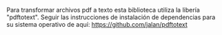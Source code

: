 Para transformar archivos pdf a texto esta biblioteca utiliza la libería "pdftotext". Seguir las instrucciones de instalación de dependencias para su sistema operativo de aquí: https://github.com/jalan/pdftotext